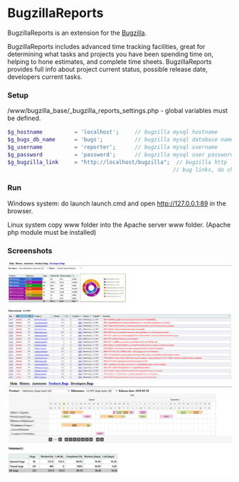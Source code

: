 # BugzillaReports
BugzillaReports is an extension for the [Bugzilla](https://www.bugzilla.org/).

BugzillaReports includes advanced time tracking facilities, great for determining what tasks 
and projects you have been spending time on, helping to hone estimates, and complete time sheets. 
BugzillaReports provides full info about project current status, possible release date, developers 
current tasks.
 
### Setup

/www/bugzilla_base/_bugzilla_reports_settings.php - global variables must be defined.
 ```php
$g_hostname          = 'localhost';     // bugzilla mysql hostname 
$g_bugs_db_name      = 'bugs';          // bugzilla mysql database name
$g_username          = 'reporter';      // bugzilla mysql username 
$g_password          = 'password';      // bugzilla mysql user password
$g_bugzilla_link     = "http://localhost/bugzilla";  // bugzilla http link, used to generate <a href> 
                                                     // bug links, do check out generate_bug_link function   
``` 
### Run
Windows system: do launch launch.cmd and open http://127.0.0.1:89 in the browser.

Linux system copy www folder into the Apache server www folder. (Apache php module must be installed)

### Screenshots

![Alt text](/screenshots/bug_reports.jpg?raw=true "Optional Title")
![Alt text](/screenshots/product_report.jpg?raw=true "Optional Title")
 	
